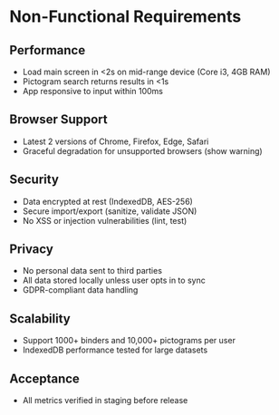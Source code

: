# Non-Functional Requirements

## Performance

- Load main screen in <2s on mid-range device (Core i3, 4GB RAM)
- Pictogram search returns results in <1s
- App responsive to input within 100ms

## Browser Support

- Latest 2 versions of Chrome, Firefox, Edge, Safari
- Graceful degradation for unsupported browsers (show warning)

## Security

- Data encrypted at rest (IndexedDB, AES-256)
- Secure import/export (sanitize, validate JSON)
- No XSS or injection vulnerabilities (lint, test)

## Privacy

- No personal data sent to third parties
- All data stored locally unless user opts in to sync
- GDPR-compliant data handling

## Scalability

- Support 1000+ binders and 10,000+ pictograms per user
- IndexedDB performance tested for large datasets

## Acceptance

- All metrics verified in staging before release

